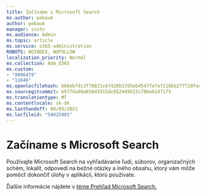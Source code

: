 ```yaml
---
title: Začíname s Microsoft Search
ms.author: pebaum
author: pebaum
manager: scotv
ms.audience: Admin
ms.topic: article
ms.service: o365-administration
ROBOTS: NOINDEX, NOFOLLOW
localization_priority: Normal
ms.collection: Adm_O365
ms.custom:
- "9006479"
- "11046"
ms.openlocfilehash: b68ebf4c3f70821c67420b1785eb4547fe7ef210bb277720fadc26309872467e
ms.sourcegitcommit: b5f7da89a650d2915dc652449623c78be6247175
ms.translationtype: MT
ms.contentlocale: sk-SK
ms.lasthandoff: 08/05/2021
ms.locfileid: "54025985"
---
```

# <a name="get-started-with-microsoft-search"></a>Začíname s Microsoft Search

Používajte Microsoft Search na vyhľadávanie ľudí, súborov, organizačných schém, lokalít, odpovedí na bežné otázky a iného obsahu, ktorý vám môže pomôcť dokončiť úlohy v aplikácii, ktorú používate.

Ďalšie informácie nájdete v [téme Prehľad Microsoft Search.](https://go.microsoft.com/fwlink/?linkid=2157644)
